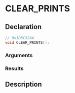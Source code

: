 # CLEAR_PRINTS

## Declaration
```cpp
// 0x1D8C324A
void CLEAR_PRINTS();
```

### Arguments

### Results

## Description

